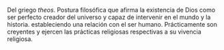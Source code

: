 Del griego *theos*. Postura filosófica que afirma la existencia de Dios como ser perfecto creador del universo y capaz de intervenir en el mundo y la historia. estableciendo una relación con el ser humano. Prácticamente son creyentes y ejercen las prácticas religiosas respectivas a su vivencia religiosa.

